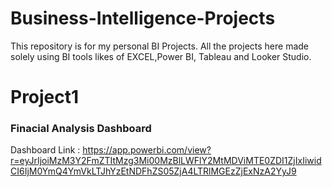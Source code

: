 # Business-Intelligence-Projects
This repository is for my personal BI Projects. All the projects here  made  solely using BI tools likes of EXCEL,Power BI, Tableau and Looker Studio.

# Project1
### Finacial Analysis Dashboard
 Dashboard Link : https://app.powerbi.com/view?r=eyJrIjoiMzM3Y2FmZTItMzg3Mi00MzBlLWFlY2MtMDViMTE0ZDI1ZjIxIiwidCI6IjM0YmQ4YmVkLTJhYzEtNDFhZS05ZjA4LTRlMGEzZjExNzA2YyJ9
